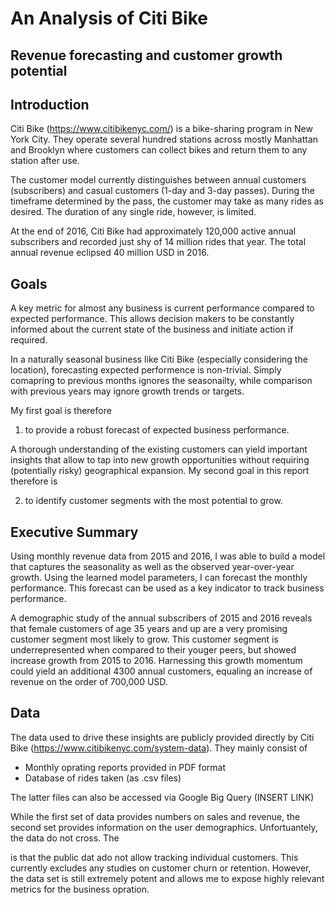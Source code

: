 # An Analysis of Citi Bike 
## Revenue forecasting and customer growth potential

## Introduction

Citi Bike (https://www.citibikenyc.com/) is a bike-sharing program in New York City. They operate several hundred stations across mostly Manhattan and Brooklyn where customers can collect bikes and return them to any station after use. 

The customer model currently distinguishes between annual customers (subscribers) and casual customers (1-day and 3-day passes). During the timeframe determined by the pass, the customer may take as many rides as desired. The duration of any single ride, however, 
is limited.

At the end of 2016, Citi Bike had approximately 120,000 active annual subscribers and recorded just shy of 14 million rides that year. The total annual revenue eclipsed 40 million USD in 2016.

## Goals

A key metric for almost any business is current performance compared to expected performance. This allows decision makers to be constantly informed about the 
current state of the business and initiate action if required. 

In a naturally seasonal business like Citi Bike (especially considering the location), forecasting expected performence is non-trivial. Simply comapring to previous months ignores the seasonailty, while comparison with previous years may ignore growth trends or targets.

My first goal is therefore 

1. to provide a robust forecast of expected business performance.


A thorough understanding of the existing customers can yield important insights that allow to tap into new growth opportunities without requiring (potentially risky) geographical expansion. My second goal in this report therefore is 

2. to identify customer segments with the most potential to grow.


## Executive Summary

Using monthly revenue data from 2015 and 2016, I was able to build a model that captures the seasonality as well as the observed year-over-year growth. Using the learned model parameters, I can forecast the monthly performance. This forecast can be used as a key indicator to track business performance.

A demographic study of the annual subscribers of 2015 and 2016 reveals that female customers of age 35 years and up are a very promising customer segment most likely to grow. This customer segment is underrepresented when compared to their youger peers, but showed increase growth from 2015 to 2016. Harnessing this growth momentum could yield an additional 4300 annual customers, equaling an increase of revenue on the order of 700,000 USD.


## Data

The data used to drive these insights are publicly provided directly by Citi Bike (https://www.citibikenyc.com/system-data). They mainly consist of 

* Monthly oprating reports provided in PDF format
* Database of rides taken (as .csv files)


The latter files can also be accessed via Google Big Query (INSERT LINK)

While the first set of data provides numbers on sales and revenue, the second set provides information on the user demographics. Unfortuantely, the data do not cross. The 

is that the public dat ado not allow tracking individual customers. This currently excludes any studies on customer churn or retention. However, the data set is still extremely potent and allows me to expose highly relevant metrics for the business opration.









